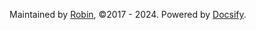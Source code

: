 Maintained by [Robin](https://github.com/jianzhnie/), &copy;2017 - 2024. Powered by [Docsify](https://docsify.js.io).

